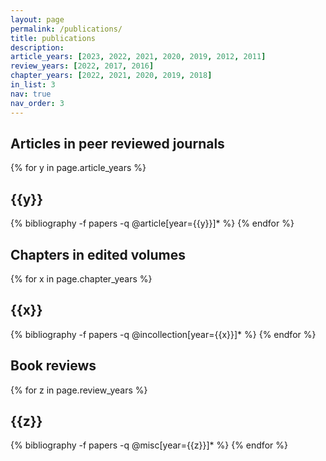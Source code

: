 ```yaml
---
layout: page
permalink: /publications/
title: publications
description:
article_years: [2023, 2022, 2021, 2020, 2019, 2012, 2011]
review_years: [2022, 2017, 2016]
chapter_years: [2022, 2021, 2020, 2019, 2018]
in_list: 3
nav: true
nav_order: 3
---
```

<!-- _pages/publications.md -->

<div class="publications">

<h2 class="pbtypes">Articles in peer reviewed journals</h2>

{% for y in page.article_years %}
  <h2 class="year">{{y}}</h2>
  {% bibliography -f papers -q @article[year={{y}}]* %}
{% endfor %}

<h2 class="pbtypes">Chapters in edited volumes</h2>

{% for x in page.chapter_years %}
  <h2 class="year">{{x}}</h2>
  {% bibliography -f papers -q @incollection[year={{x}}]* %}
{% endfor %}

<h2 class="pbtypes">Book reviews</h2>

{% for z in page.review_years %}
  <h2 class="year">{{z}}</h2>
  {% bibliography -f papers -q @misc[year={{z}}]* %}
{% endfor %}

</div>
